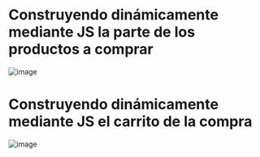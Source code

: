 
# Construyendo dinámicamente mediante JS la parte de los productos a comprar

![image](https://user-images.githubusercontent.com/91023374/232514546-2b4d7b5f-c392-4bb3-adcf-bc2d5a61f524.png)


# Construyendo dinámicamente mediante JS el carrito de la compra

![image](https://user-images.githubusercontent.com/91023374/232515043-6e548c1e-e155-4b1b-aa22-1323ae473c52.png)
